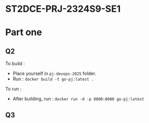 # ST2DCE-PRJ-2324S9-SE1

# Part one
## Q2
To build :
- Place yourself in `pj-devops-2025` folder.
- Run : `docker build -t go-pj:latest .`

To run : 
- After building, run : `docker run -d -p 8080:8080 go-pj:latest`

## Q3
